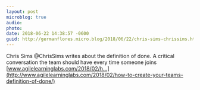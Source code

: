 ```yaml
---
layout: post
microblog: true
audio: 
photo: 
date: 2018-06-22 14:38:57 -0600
guid: http://germanflores.micro.blog/2018/06/22/chris-sims-chrissims.html
---
```

Chris Sims @ChrisSims writes about the definition of done. A critical conversation the team should have every time someone joins
[www.agilelearninglabs.com/2018/02/h...](http://www.agilelearninglabs.com/2018/02/how-to-create-your-teams-definition-of-done/)
